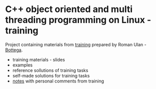 # C++ object oriented and multi threading programming on Linux - training

Project containing materials from [training](https://bottega.com.pl/szkolenie-c-linux-oop-mutli-threading)
prepared by Roman Ulan - [Bottega](https://bottega.com.pl).

 * training materials - slides
 * examples
 * reference sollutions of training tasks
 * self-made solutions for training tasks
 * [notes](notes.md) with personal comments from training

